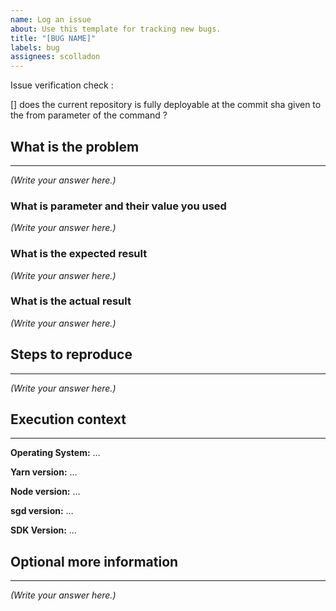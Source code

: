 ```yaml
---
name: Log an issue
about: Use this template for tracking new bugs.
title: "[BUG NAME]"
labels: bug
assignees: scolladon
---
```


Issue verification check :

[] does the current repository is fully deployable at the commit sha given to the from parameter of the command ?

## What is the problem

---

<!--
  Provide a clear and concise description of what the problem is.
-->

_(Write your answer here.)_

### What is parameter and their value you used

<!--
  Provide the command you used and the parameters
  Ex : $ sgd -r . -f HEAD^
-->

_(Write your answer here.)_

### What is the expected result

<!--
  Provide the expected output of the command
  Provide the expected content of the output folder
-->

_(Write your answer here.)_

### What is the actual result

<!--
  Provide the actual output of the command
  Provide the actual content of the output folder
-->

_(Write your answer here.)_

## Steps to reproduce

---

<!--
  Isolate the issue and create a repository to reproduce the actual result
  Provide the repository url to access the reproducible state
  Provide the sgd command to execute to reproduce
  Ex :
  https://github.com/<gh-username>/<sgd-issue-reproducible-repo-name>
  sgd -d -r . -f HEAD^
-->

_(Write your answer here.)_

## Execution context

---

<!--
  Mac version / Window version / Linux version and distribution
  Node version ($ node -v)
  Yarn version ($ yarn -v)
  sgd version ($ sgd -V)
  Ex :
  Mac OS Mojave Version 10.14.6
  node v14.5.0
  Yarn 1.22.5
  sgd 3.1.2
-->

**Operating System:** …

**Yarn version:** …

**Node version:** …

**sgd version:** …

**SDK Version:** …

## Optional more information

---

<!--
  Provide the output of those command line if allowed :
  $ git diff --name-status --no-renames <from> <to>
  And for each SharingRule, WorkflowRule and CustomLabel files :
  $ git diff --no-prefix <from> <to> -- <file-path>
-->

_(Write your answer here.)_
